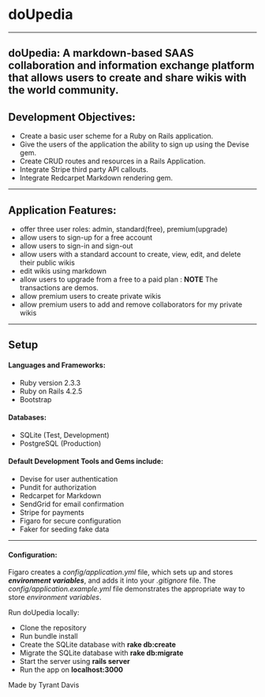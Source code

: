 
# doUpedia
___
## doUpedia: A markdown-based SAAS collaboration and information exchange platform that allows users to create and share wikis with the world community.

## Development Objectives:
* Create a basic user scheme for a Ruby on Rails application.
* Give the users of the application the ability to sign up using the Devise gem.
* Create CRUD routes and resources in a Rails Application.
* Integrate Stripe third party API callouts.
* Integrate Redcarpet Markdown rendering gem.
___
## Application Features:
* offer three user roles: admin, standard(free), premium(upgrade)
* allow users to sign-up for a free account
* allow users to sign-in and sign-out
* allow users with a standard account to create, view, edit, and delete their public wikis
* edit wikis using markdown
* allow users to upgrade from a free to a paid plan : **NOTE** The transactions are demos.
* allow premium users to create private wikis
* allow premium users to add and remove collaborators for my private wikis

___
## Setup

#### Languages and Frameworks:
* Ruby version 2.3.3
* Ruby on Rails 4.2.5
* Bootstrap



#### Databases:
* SQLite (Test, Development)
* PostgreSQL (Production)

#### Default Development Tools and Gems include:

* Devise  for user authentication
* Pundit for authorization
* Redcarpet for Markdown
* SendGrid for email confirmation
* Stripe for payments
* Figaro for secure configuration
* Faker for seeding fake data
___
#### Configuration:
Figaro creates a _config/application.yml_ file, which sets up and stores  **_environment variables_**, and adds it into your _.gitignore_ file. The _config/application.example.yml_ file demonstrates the appropriate way to store _environment variables_.

Run doUpedia locally:

* Clone the repository
* Run bundle install
* Create the SQLite database with **rake db:create**
* Migrate the SQLite database with **rake db:migrate**
* Start the server using **rails server**
* Run the app on **localhost:3000**






Made by Tyrant Davis
